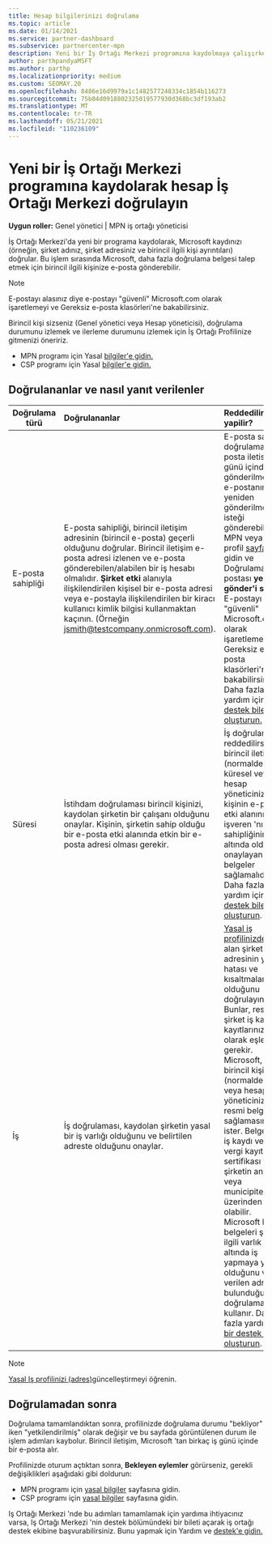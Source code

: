 ```yaml
---
title: Hesap bilgilerinizi doğrulama
ms.topic: article
ms.date: 01/14/2021
ms.service: partner-dashboard
ms.subservice: partnercenter-mpn
description: Yeni bir İş Ortağı Merkezi programına kaydolmaya çalışırken hesap doğrulama durumunu izleyin. Gerekirse ek bilgileri nasıl temin etmeyi öğrenin.
author: parthpandyaMSFT
ms.author: parthp
ms.localizationpriority: medium
ms.custom: SEOMAY.20
ms.openlocfilehash: 8486e16d9979a1c1482577248334c1854b116273
ms.sourcegitcommit: 75b84d0918802325019577930d368bc3df193ab2
ms.translationtype: MT
ms.contentlocale: tr-TR
ms.lasthandoff: 05/21/2021
ms.locfileid: "110236109"
---
```

# <a name="verify-your-account-information-when-you-enroll-in-a-new-partner-center-program"></a>Yeni bir İş Ortağı Merkezi programına kaydolarak hesap İş Ortağı Merkezi doğrulayın

**Uygun roller:** Genel yönetici | MPN iş ortağı yöneticisi

İş Ortağı Merkezi'da yeni bir programa kaydolarak, Microsoft kaydınızı (örneğin, şirket adınız, şirket adresiniz ve birincil ilgili kişi ayrıntıları) doğrular. Bu işlem sırasında Microsoft, daha fazla doğrulama belgesi talep etmek için birincil ilgili kişinize e-posta gönderebilir.

>[!NOTE]
>E-postayı alasınız diye e-postayı "güvenli" Microsoft.com olarak işaretlemeyi ve Gereksiz e-posta klasörleri'ne bakabilirsiniz.

Birincil kişi sizseniz (Genel yönetici veya Hesap yöneticisi), doğrulama durumunu izlemek ve ilerleme durumunu izlemek için İş Ortağı Profilinize gitmenizi öneririz.

- MPN programı için Yasal [bilgiler'e gidin.](https://partner.microsoft.com/pcv/accountsettings/connectedpartnerprofile)
- CSP programı için Yasal [bilgiler'e gidin.](https://partner.microsoft.com/pcv/accountsettings/partnerprofile)


## <a name="what-is-verified-and-how-to-respond"></a>Doğrulananlar ve nasıl yanıt verilenler

|**Doğrulama türü**   |**Doğrulananlar**   |**Reddedilirse ne yapilir?**   |
|----------------------------|:-----------------------------------|:--------------------------------------|
|E-posta sahipliği   |E-posta sahipliği, birincil iletişim adresinin (birincil e-posta) geçerli olduğunu doğrular. Birincil iletişim e-posta adresi izlenen ve e-posta gönderebilen/alabilen bir iş hesabı olmalıdır. **Şirket etki** alanıyla ilişkilendirilen kişisel bir e-posta adresi veya e-postayla ilişkilendirilen bir kiracı kullanıcı kimlik bilgisi kullanmaktan kaçının. (Örneğin jsmith@testcompany.onmicrosoft.com).  |E-posta sahipliği doğrulama e-posta iletisi bir iş günü içinde gönderilmezse, e-postanın yeniden gönderilmelerini isteği gönderebilirsiniz. MPN veya [CSP](https://partner.microsoft.com/pcv/accountsettings/partnerprofile) profil [sayfanıza](https://partner.microsoft.com/pcv/accountsettings/connectedpartnerprofile) gidin ve Doğrulama e-postası **yeniden gönder'i seçin.** E-postayı "güvenli" Microsoft.com olarak işaretlemeyi ve Gereksiz e-posta klasörleri'ne bakabilirsiniz. Daha fazla yardım için [bir destek bileti oluşturun.](https://partner.microsoft.com/dashboard/support/csp/servicerequests/create?stage=2&topicid=b818ac05-8091-44a0-f9b4-6bb008a1ef54)|
|Süresi |İstihdam doğrulaması birincil kişinizi, kaydolan şirketin bir çalışanı olduğunu onaylar. Kişinin, şirketin sahip olduğu bir e-posta etki alanında etkin bir e-posta adresi olması gerekir.|İş doğrulaması reddedilirse, birincil iletişim (normalde küresel veya hesap yöneticiniz), kişinin e-posta etki alanının işveren 'nın sahipliğinin altında olduğunu onaylayan belgeler sağlamalıdır. Daha fazla yardım için [bir destek bileti oluşturun](https://partner.microsoft.com/dashboard/support/csp/servicerequests/create?stage=2&topicid=c34a5c81-a111-476d-11a4-81c808c37a6b).|
|İş   | İş doğrulaması, kaydolan şirketin yasal bir iş varlığı olduğunu ve belirtilen adreste olduğunu onaylar.|[Yasal iş profilinizde](https://partner.microsoft.com/pcv/accountsettings/connectedpartnerprofile) yer alan şirket adı ve adresinin yazım hatası ve kısaltmaların boş olduğunu doğrulayın. Bunlar, resmi şirket iş kaydı kayıtlarınızın tam olarak eşleşmesi gerekir. Microsoft, birincil kişiden (normalde genel veya hesap yöneticiniz) resmi belgeler sağlamasını ister. Belgeler bir iş kaydı veya vergi kayıt sertifikası ya da şirketin ana ülke veya municipitesi üzerinden alındı olabilir. Microsoft bu belgeleri şirketin ilgili varlık adı altında iş yapmaya yetkili olduğunu ve verilen adreste bulunduğunu doğrulamak için kullanır. Daha fazla yardım için [bir destek bileti oluşturun](https://partner.microsoft.com/dashboard/support/csp/servicerequests/create?stage=2&topicid=52ac28f3-d58f-99d9-9846-3df5a6477c54).|

> [!NOTE]
> [Yasal Iş profilinizi (adres)](update-your-partner-profile.md)güncelleştirmeyi öğrenin.

## <a name="after-verification"></a>Doğrulamadan sonra

Doğrulama tamamlandıktan sonra, profilinizde doğrulama durumu "bekliyor" iken "yetkilendirilmiş" olarak değişir ve bu sayfada görüntülenen durum ile işlem adımları kaybolur. Birincil iletişim, Microsoft 'tan birkaç iş günü içinde bir e-posta alır. 

Profilinizde oturum açtıktan sonra, **Bekleyen eylemler** görürseniz, gerekli değişiklikleri aşağıdaki gibi doldurun:

- MPN programı için [yasal bilgiler](https://partner.microsoft.com/pcv/accountsettings/connectedpartnerprofile) sayfasına gidin.  
- CSP programı için [yasal bilgiler](https://partner.microsoft.com/pcv/accountsettings/partnerprofile) sayfasına gidin.

Iş Ortağı Merkezi 'nde bu adımları tamamlamak için yardıma ihtiyacınız varsa, Iş Ortağı Merkezi 'nin destek bölümündeki bir bileti açarak iş ortağı destek ekibine başvurabilirsiniz. Bunu yapmak için Yardım ve [destek'e gidin.](https://partner.microsoft.com/dashboard/support/servicerequests/create?stage=2&topicid=21655de7-7dbb-4927-33a2-f60f45feadf3)
